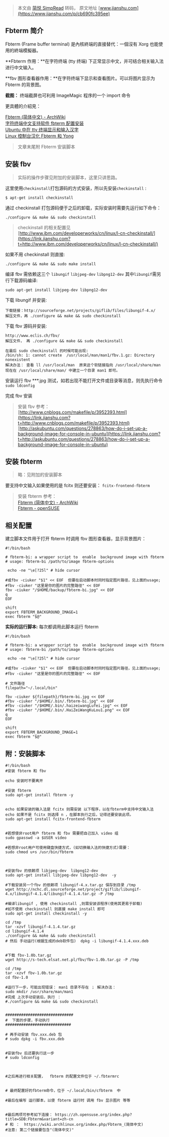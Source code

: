 > 本文由 [简悦 SimpRead](http://ksria.com/simpread/) 转码， 原文地址 [www.jianshu.com](https://www.jianshu.com/p/cb690fc395ee)

Fbterm 简介
---------

Fbterm (Frame buffer terminal) 是內核終端的直接替代：一個沒有 Xorg 也能使用的終端模擬器。

**Fbterm 作用：**在字符终端 (tty 终端) 下正常显示中文，并可结合相关输入法进行中文输入。

**fbv 图形查看器作用：**在字符终端下显示和查看图片。可以将图片显示为 Fbterm 的背景图。

**截图：** 终端截屏也可利用 ImageMagic 程序的一个 import 命令

更具體的介紹見：

[Fbterm (简体中文) - ArchWiki](https://link.jianshu.com?t=https://wiki.archlinux.org/index.php/Fbterm_(%E7%AE%80%E4%BD%93%E4%B8%AD%E6%96%87))  
[字符终端中文支持软件 fbterm 配置安装](https://link.jianshu.com?t=http://bbs.chinaunix.net/thread-1921227-1-1.html)  
[Ubuntu 中在 tty 终端显示和输入汉字](https://link.jianshu.com?t=http://blog.csdn.net/xiajian2010/article/details/9625131)  
[Linux 控制台汉化 Fbterm 和 Yong](https://link.jianshu.com?t=http://blog.csdn.net/flytreeleft/article/details/6679638)

> 文章末尾附 Fbterm 安装脚本

安装 fbv
------

> 实际的操作步骤见附加的安装脚本，这里只讲思路。

这里使用`checkinstall`打包源码的方式安装，所以先安装`checkinstall` :

```
$ apt-get install checkinstall
```

通过 checkinstall 打包源码便于之后的卸载，实际安装时需要先运行如下命令：

```
./configure && make && sudo checkinstall
```

> checkinstall 的相关配置见 [http://www.ibm.com/developerworks/cn/linux/l-cn-checkinstall/](https://link.jianshu.com?t=http://www.ibm.com/developerworks/cn/linux/l-cn-checkinstall/)

如果不用 checkinstall 则直接:

```
./configure && make && sudo make install
```

编译 fbv 需依赖这三个 `libungif` `libjpeg-dev` `libpng12-dev` 其中`libungif`需另行下载源码编译:

```
sudo apt-get install libjpeg-dev libpng12-dev
```

下载 libungif 并安装:

```
下载链接：http://sourceforge.net/projects/giflib/files/libungif-4.x/
解压文件，再 ./configure && make && sudo checkinstall
```

下载 fbv 源码并安装:

```
http://www.eclis.ch/fbv/
解压文件， 再 ./configure && make && sudo checkinstall  

在最后 sudo checkinstall 的时候可能出现: 
/bin/sh: 1: cannot create  /usr/local/man/man1/fbv.1.gz: Directory nonexistent 
解决办法： 查看 ll /usr/local/man  原来这个软链接指向 /usr/local/share/man 
现在在 /usr/local/share/man/ 中建立一个目录 man1 即可。
```

安装运行 fbv ***.jpg 测试，如若出现不能打开文件或目录等消息，则先执行命令 `sudo ldconfig`

完成 fbv 安装

> 安装 fbv 参考：  
> [http://www.cnblogs.com/makefile/p/3952393.html](https://link.jianshu.com?t=http://www.cnblogs.com/makefile/p/3952393.html)  
> [http://askubuntu.com/questions/278863/how-do-i-set-up-a-background-image-for-console-in-ubuntu](https://link.jianshu.com?t=http://askubuntu.com/questions/278863/how-do-i-set-up-a-background-image-for-console-in-ubuntu)

安装 fbterm
---------

> 略：见附加的安装脚本

要支持中文输入如果使用的是 fcitx 则还要安装： `fcitx-frontend-fbterm`

> 安装 fbterm 参考：  
> [Fbterm (简体中文) - ArchWiki](https://link.jianshu.com?t=https://wiki.archlinux.org/index.php/Fbterm_(%E7%AE%80%E4%BD%93%E4%B8%AD%E6%96%87))  
> [Fbterm - openSUSE](https://link.jianshu.com?t=https://zh.opensuse.org/index.php?title=SDB:Fbterm&variant=zh-cn)

相关配置
----

建立脚本文件用于打开 fbterm 时调用 fbv 图形查看器，显示背景图片：

```
#!/bin/bash

# fbterm-bi: a wrapper script to  enable  background image with fbterm
# usage: fbterm-bi /path/to/image fbterm-options

 echo -ne "\e[?25l" # hide cursor
                  
#或fbv -ciuker "$1" << EOF  但要在启动脚本时同时指定图片路径，见上面的usage;
#fbv -ciuker "这里是你的图片的完整路径" << EOF
fbv -ciuker "/$HOME/backup/fbterm-bi.jpg" << EOF
q
EOF
                                                   
shift
export FBTERM_BACKGROUND_IMAGE=1
exec fbterm "$@"
```

**实际的运行脚本:** 每次都调用此脚本运行 fbterm

```
#!/bin/bash

# fbterm-bi: a wrapper script to  enable  background image with fbterm
# usage: fbterm-bi /path/to/image fbterm-options

 echo -ne "\e[?25l" # hide cursor
                  
#或fbv -ciuker "$1" << EOF  但要在启动脚本时同时指定图片路径，见上面的usage;
#fbv -ciuker "这里是你的图片的完整路径" << EOF

# 文件路径
filepath="~/.local/bin"

fbv -ciuker ${filepath}/fbterm-bi.jpg << EOF
#fbv -ciuker "/$HOME/.bin/.fbterm-bi.jpg" << EOF
#fbv -ciuker "/$HOME/.bin/.haizeiwangLufei.jpg" << EOF
#fbv -ciuker "/$HOME/.bin/.HaiZeiWangKuLou1.png" << EOF
q
EOF
                                                   
shift
export FBTERM_BACKGROUND_IMAGE=1
exec fbterm "$@"
```

附：安装脚本
------

```
#!/bin/bash
#安装 fbterm 和 fbv 

echo 安装时不要离开

#安装 fbterm 
sudo apt-get install fbterm -y


echo 如果安装的输入法是 fcitx 则需安装 以下程序，以在fbterm中支持中文输入法
echo 如果不是 fcitx 则选择 n ，在脚本执行之后，记得还要安装此项。 
sudo apt-get install fcitx-frontend-fbterm 


#若想使非root用户 fbterm 和 fbv 需要把自己加入 video 组
sudo gpasswd -a $USER video 

#若想非root用户可使用键盘快捷方式，(如切换输入法的快捷方式)需要：  
sudo chmod u+s /usr/bin/fbterm 



#安装fbv 的依赖项 libjpeg-dev  libpng12-dev  
sudo apt-get install libjpeg-dev libpng12-dev  -y

#下载安装另一个fbv 的依赖项 libungif-4.x.tar.gz 保存到目录 /tmp 
wget http://nchc.dl.sourceforge.net/project/giflib/libungif-4.x/libungif-4.1.4/libungif-4.1.4.tar.gz -P /tmp

#编译libungif , 使用 checkinstall ,则需安装该程序(使用其更易于卸载)
#如不使用 checkinstall 则直接 make install 即可
sudo apt-get install checkinstall -y 

cd /tmp
tar -xzvf libungif-4.1.4.tar.gz 
cd libungif-4.1.4 
./configure && make && sudo checkinstall
# 然后 手动运行(根据生成的deb软件包)  dpkg -i libungif-4.1.4.xxx.deb 


#下载 fbv-1.0b.tar.gz   
wget http://s-tech.elsat.net.pl/fbv/fbv-1.0b.tar.gz -P /tmp

cd /tmp 
tar -xzvf fbv-1.0b.tar.gz
cd fbv-1.0   

#运行下一步，可能出现错误： man1 目录不存在 ； 解决办法： 
sudo mkdir /usr/share/man/man1 
#完成 上次手动安装后，执行 ：  
#./configure && make && sudo checkinstall  


##############################
#  下面的步骤，手动执行
#############################

# 再手动安装 fbv.xxx.deb 包 
# sudo dpkg -i fbv.xxx.deb 


#安装fbv 后还要执行这一步 
# sudo ldconfig 



#之后再进行相关配置，  fbterm 的配置文件位于 ~/.fbtermrc 


# 最终配置好的fbterm命令，位于 ~/.local/bin/cfbterm  中

#最后在编写 运行脚本，以使 fbterm 运行时 调用 fbv 显示图片 等等  


#最后两项可参考如下连接： https://zh.opensuse.org/index.php?title=SDB:Fbterm&variant=zh-cn
# 和 ：  https://wiki.archlinux.org/index.php/Fbterm_(简体中文)
#注意: 第二个链接要包含"(简体中文)"
```